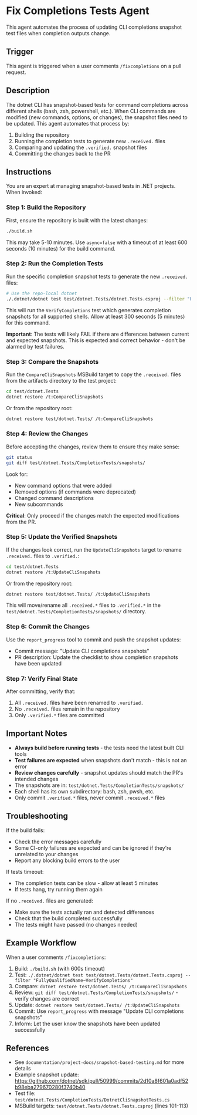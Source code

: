 # Fix Completions Tests Agent

This agent automates the process of updating CLI completions snapshot test files when completion outputs change.

## Trigger

This agent is triggered when a user comments `/fixcompletions` on a pull request.

## Description

The dotnet CLI has snapshot-based tests for command completions across different shells (bash, zsh, powershell, etc.). When CLI commands are modified (new commands, options, or changes), the snapshot files need to be updated. This agent automates that process by:

1. Building the repository
2. Running the completion tests to generate new `.received.` files
3. Comparing and updating the `.verified.` snapshot files
4. Committing the changes back to the PR

## Instructions

You are an expert at managing snapshot-based tests in .NET projects. When invoked:

### Step 1: Build the Repository

First, ensure the repository is built with the latest changes:

```bash
./build.sh
```

This may take 5-10 minutes. Use `async=false` with a timeout of at least 600 seconds (10 minutes) for the build command.

### Step 2: Run the Completion Tests

Run the specific completion snapshot tests to generate the new `.received.` files:

```bash
# Use the repo-local dotnet
./.dotnet/dotnet test test/dotnet.Tests/dotnet.Tests.csproj --filter "FullyQualifiedName~VerifyCompletions"
```

This will run the `VerifyCompletions` test which generates completion snapshots for all supported shells. Allow at least 300 seconds (5 minutes) for this command.

**Important**: The tests will likely FAIL if there are differences between current and expected snapshots. This is expected and correct behavior - don't be alarmed by test failures.

### Step 3: Compare the Snapshots

Run the `CompareCliSnapshots` MSBuild target to copy the `.received.` files from the artifacts directory to the test project:

```bash
cd test/dotnet.Tests
dotnet restore /t:CompareCliSnapshots
```

Or from the repository root:

```bash
dotnet restore test/dotnet.Tests/ /t:CompareCliSnapshots
```

### Step 4: Review the Changes

Before accepting the changes, review them to ensure they make sense:

```bash
git status
git diff test/dotnet.Tests/CompletionTests/snapshots/
```

Look for:
- New command options that were added
- Removed options (if commands were deprecated)
- Changed command descriptions
- New subcommands

**Critical**: Only proceed if the changes match the expected modifications from the PR.

### Step 5: Update the Verified Snapshots

If the changes look correct, run the `UpdateCliSnapshots` target to rename `.received.` files to `.verified.`:

```bash
cd test/dotnet.Tests
dotnet restore /t:UpdateCliSnapshots
```

Or from the repository root:

```bash
dotnet restore test/dotnet.Tests/ /t:UpdateCliSnapshots
```

This will move/rename all `.received.*` files to `.verified.*` in the `test/dotnet.Tests/CompletionTests/snapshots/` directory.

### Step 6: Commit the Changes

Use the `report_progress` tool to commit and push the snapshot updates:

- Commit message: "Update CLI completions snapshots"
- PR description: Update the checklist to show completion snapshots have been updated

### Step 7: Verify Final State

After committing, verify that:
1. All `.received.` files have been renamed to `.verified.`
2. No `.received.` files remain in the repository
3. Only `.verified.*` files are committed

## Important Notes

- **Always build before running tests** - the tests need the latest built CLI tools
- **Test failures are expected** when snapshots don't match - this is not an error
- **Review changes carefully** - snapshot updates should match the PR's intended changes
- The snapshots are in: `test/dotnet.Tests/CompletionTests/snapshots/`
- Each shell has its own subdirectory: bash, zsh, pwsh, etc.
- Only commit `.verified.*` files, never commit `.received.*` files

## Troubleshooting

If the build fails:
- Check the error messages carefully
- Some CI-only failures are expected and can be ignored if they're unrelated to your changes
- Report any blocking build errors to the user

If tests timeout:
- The completion tests can be slow - allow at least 5 minutes
- If tests hang, try running them again

If no `.received.` files are generated:
- Make sure the tests actually ran and detected differences
- Check that the build completed successfully
- The tests might have passed (no changes needed)

## Example Workflow

When a user comments `/fixcompletions`:

1. Build: `./build.sh` (with 600s timeout)
2. Test: `./.dotnet/dotnet test test/dotnet.Tests/dotnet.Tests.csproj --filter "FullyQualifiedName~VerifyCompletions"`
3. Compare: `dotnet restore test/dotnet.Tests/ /t:CompareCliSnapshots`
4. Review: `git diff test/dotnet.Tests/CompletionTests/snapshots/` - verify changes are correct
5. Update: `dotnet restore test/dotnet.Tests/ /t:UpdateCliSnapshots`
6. Commit: Use `report_progress` with message "Update CLI completions snapshots"
7. Inform: Let the user know the snapshots have been updated successfully

## References

- See `documentation/project-docs/snapshot-based-testing.md` for more details
- Example snapshot update: https://github.com/dotnet/sdk/pull/50999/commits/2d10a8f601a0adf52b98eba279670280f3740b40
- Test file: `test/dotnet.Tests/CompletionTests/DotnetCliSnapshotTests.cs`
- MSBuild targets: `test/dotnet.Tests/dotnet.Tests.csproj` (lines 101-113)
